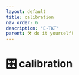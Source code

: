 ```yaml
---
layout: default
title: calibration
nav_order: 6
description: "E-TKT"
parent: 🛠️ do it yourself!
---
```


# 🎛️ calibration
<br>